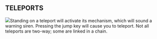 ## TELEPORTS

![](texture-teleporter)Standing on a teleport will activate its mechanism, which will sound a warning
siren. Pressing the jump key will cause you to teleport. Not all teleports are
two-way; some are linked in a chain.